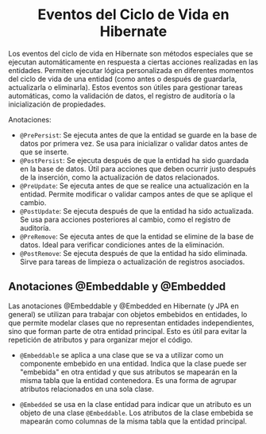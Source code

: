 <h1 align="center">Eventos del Ciclo de Vida en Hibernate</h1>
<p>Los eventos del ciclo de vida en Hibernate son métodos especiales que se ejecutan automáticamente en respuesta a ciertas acciones realizadas en las entidades. Permiten ejecutar lógica personalizada en diferentes momentos del ciclo de vida de una entidad (como antes o después de guardarla, actualizarla o eliminarla). Estos eventos son útiles para gestionar tareas automáticas, como la validación de datos, el registro de auditoría o la inicialización de propiedades.</p>
<p>Anotaciones:</p>

- `@PrePersist`: Se ejecuta antes de que la entidad se guarde en la base de datos por primera vez. Se usa para inicializar o validar datos antes de que se inserte.
- `@PostPersist`: Se ejecuta después de que la entidad ha sido guardada en la base de datos. Útil para acciones que deben ocurrir justo después de la inserción, como la actualización de datos relacionados.
- `@PreUpdate`: Se ejecuta antes de que se realice una actualización en la entidad. Permite modificar o validar campos antes de que se aplique el cambio.
- `@PostUpdate`: Se ejecuta después de que la entidad ha sido actualizada. Se usa para acciones posteriores al cambio, como el registro de auditoría.
- `@PreRemove`: Se ejecuta antes de que la entidad se elimine de la base de datos. Ideal para verificar condiciones antes de la eliminación.
- `@PostRemove`: Se ejecuta después de que la entidad ha sido eliminada. Sirve para tareas de limpieza o actualización de registros asociados.

<h2>Anotaciones @Embeddable y @Embedded</h2>
<p>Las anotaciones @Embeddable y @Embedded en Hibernate (y JPA en general) se utilizan para trabajar con objetos embebidos en entidades, lo que permite modelar clases que no representan entidades independientes, sino que forman parte de otra entidad principal. Esto es útil para evitar la repetición de atributos y para organizar mejor el código.</p>

- `@Embeddable`
se aplica a una clase que se va a utilizar como un componente embebido en una entidad. Indica que la clase puede ser "embebida" en otra entidad y que sus atributos se mapearán en la misma tabla que la entidad contenedora. Es una forma de agrupar atributos relacionados en una sola clase.

- `@Embedded`
se usa en la clase entidad para indicar que un atributo es un objeto de una clase `@Embeddable`. Los atributos de la clase embebida se mapearán como columnas de la misma tabla que la entidad principal.
